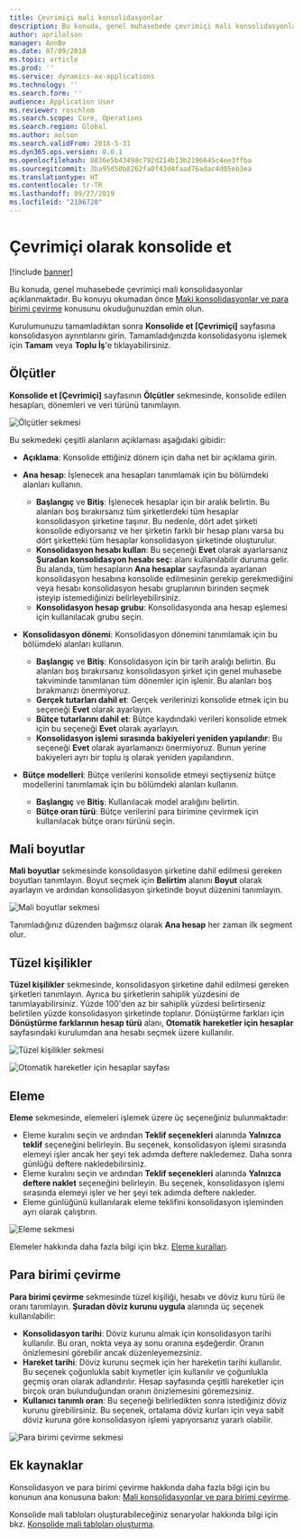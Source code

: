 ```yaml
---
title: Çevrimiçi mali konsolidasyonlar
description: Bu konuda, genel muhasebede çevrimiçi mali konsolidasyonlar açıklanmaktadır.
author: aprilolson
manager: AnnBe
ms.date: 07/09/2018
ms.topic: article
ms.prod: ''
ms.service: dynamics-ax-applications
ms.technology: ''
ms.search.form: ''
audience: Application User
ms.reviewer: roschlom
ms.search.scope: Core, Operations
ms.search.region: Global
ms.author: aolson
ms.search.validFrom: 2018-5-31
ms.dyn365.ops.version: 8.0.1
ms.openlocfilehash: 8836e5b43498c792d214b13b2196645c4ee3ffba
ms.sourcegitcommit: 3ba95d50b8262fa0f43d4faad76adac4d05eb3ea
ms.translationtype: HT
ms.contentlocale: tr-TR
ms.lasthandoff: 09/27/2019
ms.locfileid: "2186728"
---
```

# <a name="consolidate-online"></a>Çevrimiçi olarak konsolide et

[!include [banner](../includes/banner.md)]

Bu konuda, genel muhasebede çevrimiçi mali konsolidasyonlar açıklanmaktadır. Bu konuyu okumadan önce [Maki konsolidasyonlar ve para birimi çevirme](financial-consolidations-currency-translation.md) konusunu okuduğunuzdan emin olun.

Kurulumunuzu tamamladıktan sonra **Konsolide et [Çevrimiçi]** sayfasına konsolidasyon ayrıntılarını girin. Tamamladığınızda konsolidasyonu işlemek için **Tamam** veya **Toplu İş**'e tıklayabilirsiniz.

## <a name="criteria"></a>Ölçütler
**Konsolide et [Çevrimiçi]** sayfasının **Ölçütler** sekmesinde, konsolide edilen hesapları, dönemleri ve veri türünü tanımlayın.

![Ölçütler sekmesi](./media/criteria-consolidate-online.png "Ölçütler sekmesi")

Bu sekmedeki çeşitli alanların açıklaması aşağıdaki gibidir:

- **Açıklama**: Konsolide ettiğiniz dönem için daha net bir açıklama girin.
- **Ana hesap**: İşlenecek ana hesapları tanımlamak için bu bölümdeki alanları kullanın.

    - **Başlangıç** ve **Bitiş**: İşlenecek hesaplar için bir aralık belirtin. Bu alanları boş bırakırsanız tüm şirketlerdeki tüm hesaplar konsolidasyon şirketine taşınır. Bu nedenle, dört adet şirketi konsolide ediyorsanız ve her şirketin farklı bir hesap planı varsa bu dört şirketteki tüm hesaplar konsolidasyon şirketinde oluşturulur.
    - **Konsolidasyon hesabı kullan**: Bu seçeneği **Evet** olarak ayarlarsanız **Şuradan konsolidasyon hesabı seç:** alanı kullanılabilir duruma gelir. Bu alanda, tüm hesapların **Ana hesaplar** sayfasında ayarlanan konsolidasyon hesabına konsolide edilmesinin gerekip gerekmediğini veya hesabı konsolidasyon hesabı gruplarının birinden seçmek isteyip istemediğinizi belirleyebilirsiniz.
    - **Konsolidasyon hesap grubu**: Konsolidasyonda ana hesap eşlemesi için kullanılacak grubu seçin.

- **Konsolidasyon dönemi**: Konsolidasyon dönemini tanımlamak için bu bölümdeki alanları kullanın.

    - **Başlangıç** ve **Bitiş**: Konsolidasyon için bir tarih aralığı belirtin. Bu alanları boş bırakırsanız konsolidasyon şirket için genel muhasebe takviminde tanımlanan tüm dönemler için işlenir. Bu alanları boş bırakmanızı önermiyoruz.
    - **Gerçek tutarları dahil et**: Gerçek verilerinizi konsolide etmek için bu seçeneği **Evet** olarak ayarlayın.
    - **Bütçe tutarlarını dahil et**: Bütçe kaydındaki verileri konsolide etmek için bu seçeneği **Evet** olarak ayarlayın.
    - **Konsolidasyon işlemi sırasında bakiyeleri yeniden yapılandır**: Bu seçeneği **Evet** olarak ayarlamanızı önermiyoruz. Bunun yerine bakiyeleri ayrı bir toplu iş olarak yeniden yapılandırın.

- **Bütçe modelleri**: Bütçe verilerini konsolide etmeyi seçtiyseniz bütçe modellerini tanımlamak için bu bölümdeki alanları kullanın.

    - **Başlangıç** ve **Bitiş**: Kullanılacak model aralığını belirtin.
    - **Bütçe oran türü**: Bütçe verilerini para birimine çevirmek için kullanılacak bütçe oranı türünü seçin.

## <a name="financial-dimensions"></a>Mali boyutlar
**Mali boyutlar** sekmesinde konsolidasyon şirketine dahil edilmesi gereken boyutları tanımlayın. Boyut seçmek için **Belirtim** alanını **Boyut** olarak ayarlayın ve ardından konsolidasyon şirketinde boyut düzenini tanımlayın.

![Mali boyutlar sekmesi](./media/financial-dimensions-cons.png "Mali boyutlar sekmesi")

Tanımladığınız düzenden bağımsız olarak **Ana hesap** her zaman ilk segment olur.

## <a name="legal-entities"></a>Tüzel kişilikler
**Tüzel kişilikler** sekmesinde, konsolidasyon şirketine dahil edilmesi gereken şirketleri tanımlayın. Ayrıca bu şirketlerin sahiplik yüzdesini de tanımlayabilirsiniz. Yüzde 100'den az bir sahiplik yüzdesi belirtirseniz belirtilen yüzde konsolidasyon şirketinde toplanır. Dönüştürme farkları için **Dönüştürme farklarının hesap türü** alanı, **Otomatik hareketler için hesaplar** sayfasındaki kurulumdan ana hesabı seçmek üzere kullanılır.

![Tüzel kişilikler sekmesi](./media/legal-entities-cons.png "Tüzel kişilikler sekmesi")

![Otomatik hareketler için hesaplar sayfası](./media/accounts-for-automatic-cons.png "Otomatik hareketler için hesaplar sayfası")

## <a name="elimination"></a>Eleme
**Eleme** sekmesinde, elemeleri işlemek üzere üç seçeneğiniz bulunmaktadır:

- Eleme kuralını seçin ve ardından **Teklif seçenekleri** alanında **Yalnızca teklif** seçeneğini belirleyin. Bu seçenek, konsolidasyon işlemi sırasında elemeyi işler ancak her şeyi tek adımda deftere nakledemez. Daha sonra günlüğü deftere nakledebilirsiniz.
- Eleme kuralını seçin ve ardından **Teklif seçenekleri** alanında **Yalnızca deftere naklet** seçeneğini belirleyin. Bu seçenek, konsolidasyon işlemi sırasında elemeyi işler ve her şeyi tek adımda deftere nakleder.
- Eleme günlüğünü kullanılarak eleme teklifini konsolidasyon işleminden ayrı olarak çalıştırın.

![Eleme sekmesi](./media/elimination-cons-onl.png "Eleme sekmesi")

Elemeler hakkında daha fazla bilgi için bkz. [Eleme kuralları](./elimination-rules.md).

## <a name="currency-translation"></a>Para birimi çevirme
**Para birimi çevirme** sekmesinde tüzel kişiliği, hesabı ve döviz kuru türü ile oranı tanımlayın. **Şuradan döviz kurunu uygula** alanında üç seçenek kullanılabilir:

- **Konsolidasyon tarihi**: Döviz kurunu almak için konsolidasyon tarihi kullanılır. Bu oran, nokta veya ay sonu oranına eşdeğerdir. Oranın önizlemesini görebilir ancak düzenleyemezsiniz.
- **Hareket tarihi**: Döviz kurunu seçmek için her hareketin tarihi kullanılır. Bu seçenek çoğunlukla sabit kıymetler için kullanılır ve çoğunlukla geçmiş oran olarak adlandırılır. Hesap sayfasında çeşitli hareketler için birçok oran bulunduğundan oranın önizlemesini göremezsiniz.
- **Kullanıcı tanımlı oran**: Bu seçeneği belirledikten sonra istediğiniz döviz kurunu girebilirsiniz. Bu seçenek, ortalama döviz kurları için veya sabit döviz kuruna göre konsolidasyon işlemi yapıyorsanız yararlı olabilir.

![Para birimi çevirme sekmesi](./media/currency-translation-cons-online.png "Para birimi çevirme sekmesi")

## <a name="additional-resources"></a>Ek kaynaklar

Konsolidasyon ve para birimi çevirme hakkında daha fazla bilgi için bu konunun ana konusuna bakın: [Mali konsolidasyonlar ve para birimi çevirme](./financial-consolidations-currency-translation.md).

Konsolide mali tabloları oluşturabileceğiniz senaryolar hakkında bilgi için bkz. [Konsolide mali tabloları oluşturma](./generating-consolidated-financial-statements.md).
